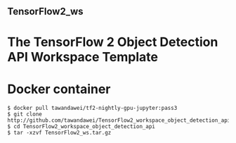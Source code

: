 ## TensorFlow2_ws
# The TensorFlow 2 Object Detection API Workspace Template
# Docker container
```
$ docker pull tawandawei/tf2-nightly-gpu-jupyter:pass3
$ git clone http://github.com/tawandawei/TensorFlow2_workspace_object_detection_api.git
$ cd TensorFlow2_workspace_object_detection_api
$ tar -xzvf TensorFlow2_ws.tar.gz
```
